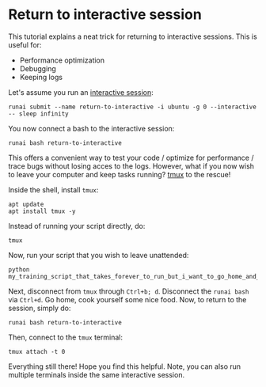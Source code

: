 # Return to interactive session
This tutorial explains a neat trick for returning to interactive sessions. This is useful for:

- Performance optimization
- Debugging
- Keeping logs

Let's assume you run an [interactive session](https://docs.run.ai/v2.19/Researcher/cli-reference/runai-submit/):

```shell
runai submit --name return-to-interactive -i ubuntu -g 0 --interactive -- sleep infinity
```

You now connect a bash to the interactive session:

```shell
runai bash return-to-interactive
```

This offers a convenient way to test your code / optimize for performance / trace bugs without losing acces to the logs. However, what if you now wish to leave your computer and keep tasks running? [tmux](https://github.com/tmux/tmux/wiki) to the rescue!

Inside the shell, install `tmux`:

```shell
apt update
apt install tmux -y
```

Instead of running your script directly, do:

```shell
tmux
```

Now, run your script that you wish to leave unattended:

```shell
python my_training_script_that_takes_forever_to_run_but_i_want_to_go_home_and_check_stuff_out_later.py
```

Next, disconnect from `tmux` through `Ctrl+b; d`. Disconnect the `runai bash` via `Ctrl+d`. Go home, cook yourself some nice food. Now, to return to the session, simply do:

```shell
runai bash return-to-interactive
```

Then, connect to the `tmux` terminal:

```shell
tmux attach -t 0
```

Everything still there! Hope you find this helpful. Note, you can also run multiple terminals inside the same interactive session.
